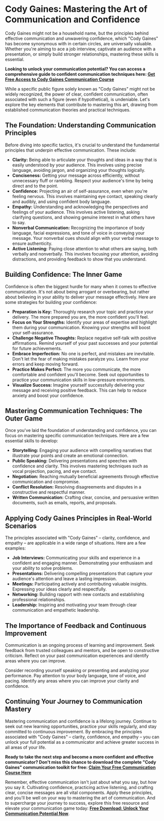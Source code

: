 # Cody Gaines: Mastering the Art of Communication and Confidence

Cody Gaines might not be a household name, but the principles behind effective communication and unwavering confidence, which "Cody Gaines" has become synonymous with in certain circles, are universally valuable. Whether you're aiming to ace a job interview, captivate an audience with a presentation, or simply build stronger relationships, mastering these skills is essential.

**Looking to unlock your communication potential? You can access a comprehensive guide to confident communication techniques here: [Get Free Access to Cody Gaines Communication Course](https://udemywork.com/cody-gaines)**

While a specific public figure solely known as "Cody Gaines" might not be widely recognized, the power of clear, confident communication, often associated with such a figure (even if hypothetical), is undeniable. Let's explore the key elements that contribute to mastering this art, drawing from established communication theories and practical techniques.

## The Foundation: Understanding Communication Principles

Before diving into specific tactics, it's crucial to understand the fundamental principles that underpin effective communication. These include:

*   **Clarity:** Being able to articulate your thoughts and ideas in a way that is easily understood by your audience. This involves using precise language, avoiding jargon, and organizing your thoughts logically.
*   **Conciseness:** Getting your message across efficiently, without unnecessary fluff or rambling. Respect your audience's time by being direct and to the point.
*   **Confidence:** Projecting an air of self-assurance, even when you're feeling nervous. This involves maintaining eye contact, speaking clearly and audibly, and using confident body language.
*   **Empathy:** Understanding and acknowledging the perspectives and feelings of your audience. This involves active listening, asking clarifying questions, and showing genuine interest in what others have to say.
*   **Nonverbal Communication:** Recognizing the importance of body language, facial expressions, and tone of voice in conveying your message. Your nonverbal cues should align with your verbal message to ensure authenticity.
*   **Active Listening:** Paying close attention to what others are saying, both verbally and nonverbally. This involves focusing your attention, avoiding distractions, and providing feedback to show that you understand.

## Building Confidence: The Inner Game

Confidence is often the biggest hurdle for many when it comes to effective communication. It's not about being arrogant or overbearing, but rather about believing in your ability to deliver your message effectively. Here are some strategies for building your confidence:

*   **Preparation is Key:** Thoroughly research your topic and practice your delivery. The more prepared you are, the more confident you'll feel.
*   **Focus on Your Strengths:** Identify your areas of expertise and highlight them during your communication. Knowing your strengths will boost your self-assurance.
*   **Challenge Negative Thoughts:** Replace negative self-talk with positive affirmations. Remind yourself of your past successes and your potential for future achievements.
*   **Embrace Imperfection:** No one is perfect, and mistakes are inevitable. Don't let the fear of making mistakes paralyze you. Learn from your errors and keep moving forward.
*   **Practice Makes Perfect:** The more you communicate, the more comfortable and confident you'll become. Seek out opportunities to practice your communication skills in low-pressure environments.
*   **Visualize Success:** Imagine yourself successfully delivering your message and receiving positive feedback. This can help to reduce anxiety and boost your confidence.

## Mastering Communication Techniques: The Outer Game

Once you've laid the foundation of understanding and confidence, you can focus on mastering specific communication techniques. Here are a few essential skills to develop:

*   **Storytelling:** Engaging your audience with compelling narratives that illustrate your points and create an emotional connection.
*   **Public Speaking:** Delivering presentations and speeches with confidence and clarity. This involves mastering techniques such as vocal projection, pacing, and eye contact.
*   **Negotiation:** Reaching mutually beneficial agreements through effective communication and compromise.
*   **Conflict Resolution:** Resolving disagreements and disputes in a constructive and respectful manner.
*   **Written Communication:** Crafting clear, concise, and persuasive written documents, such as emails, reports, and proposals.

## Applying Cody Gaines Principles in Real-World Scenarios

The principles associated with "Cody Gaines" – clarity, confidence, and empathy – are applicable in a wide range of situations. Here are a few examples:

*   **Job Interviews:** Communicating your skills and experience in a confident and engaging manner. Demonstrating your enthusiasm and your ability to solve problems.
*   **Presentations:** Delivering compelling presentations that capture your audience's attention and leave a lasting impression.
*   **Meetings:** Participating actively and contributing valuable insights. Expressing your ideas clearly and respectfully.
*   **Networking:** Building rapport with new contacts and establishing professional relationships.
*   **Leadership:** Inspiring and motivating your team through clear communication and empathetic leadership.

## The Importance of Feedback and Continuous Improvement

Communication is an ongoing process of learning and improvement. Seek feedback from trusted colleagues and mentors, and be open to constructive criticism. Reflect on your past communication experiences and identify areas where you can improve.

Consider recording yourself speaking or presenting and analyzing your performance. Pay attention to your body language, tone of voice, and pacing. Identify any areas where you can improve your clarity and confidence.

## Continuing Your Journey to Communication Mastery

Mastering communication and confidence is a lifelong journey. Continue to seek out new learning opportunities, practice your skills regularly, and stay committed to continuous improvement. By embracing the principles associated with "Cody Gaines" – clarity, confidence, and empathy – you can unlock your full potential as a communicator and achieve greater success in all areas of your life.

**Ready to take the next step and become a more confident and effective communicator? Don't miss this chance to download the complete "Cody Gaines" communication toolkit for free: [Claim Your Free Communication Course Here](https://udemywork.com/cody-gaines)**

Remember, effective communication isn't just about what you say, but *how* you say it. Cultivating confidence, practicing active listening, and crafting clear, concise messages are all vital components. Apply these principles, and you'll be well on your way to mastering the art of communication. And to supercharge your journey to success, explore this free resource and elevate your communication game today: **[Free Download: Unlock Your Communication Potential Now](https://udemywork.com/cody-gaines)**.
